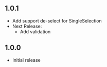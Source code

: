 ## 1.0.1

* Add support de-select for SingleSelection
* Next Release:
  * Add validation
## 1.0.0

* Initial release